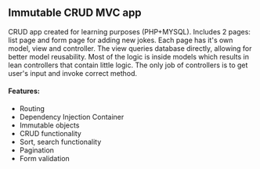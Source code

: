 ## Immutable CRUD MVC app
CRUD app created for learning purposes (PHP+MYSQL). Includes 2 pages: list page and form page for adding new jokes. Each page has it's own model, view and controller. The view queries database directly, allowing for better model reusability. Most of the logic is inside models which results in lean controllers that contain little logic. The only job of controllers is to get user's input and invoke correct method.

#### Features:
- Routing
- Dependency Injection Container
- Immutable objects
- CRUD functionality
- Sort, search functionality
- Pagination
- Form validation


